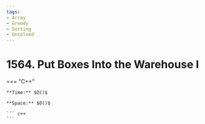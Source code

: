 ```yaml
---
tags:
- Array
- Greedy
- Sorting
- Unsolved
---
```



# 1564. Put Boxes Into the Warehouse I

=== "C++"

    **Time:** $O()$

    **Space:** $O()$

    ``` c++
    ```
